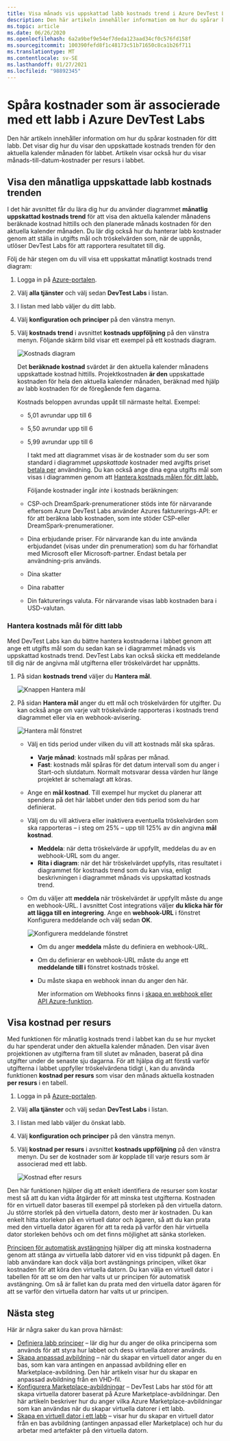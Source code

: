 ```yaml
---
title: Visa månads vis uppskattad labb kostnads trend i Azure DevTest Labs
description: Den här artikeln innehåller information om hur du spårar kostnaden för ditt labb (månatligt uppskattat kostnads trend) i Azure DevTest Labs.
ms.topic: article
ms.date: 06/26/2020
ms.openlocfilehash: 6a2a9bef9e54ef7deda123aad34cf0c576fd158f
ms.sourcegitcommit: 100390fefd8f1c48173c51b71650c8ca1b26f711
ms.translationtype: MT
ms.contentlocale: sv-SE
ms.lasthandoff: 01/27/2021
ms.locfileid: "98892345"
---
```

# <a name="track-costs-associated-with-a-lab-in-azure-devtest-labs"></a>Spåra kostnader som är associerade med ett labb i Azure DevTest Labs
Den här artikeln innehåller information om hur du spårar kostnaden för ditt labb. Det visar dig hur du visar den uppskattade kostnads trenden för den aktuella kalender månaden för labbet. Artikeln visar också hur du visar månads-till-datum-kostnader per resurs i labbet.

## <a name="view-the-monthly-estimated-lab-cost-trend"></a>Visa den månatliga uppskattade labb kostnads trenden 
I det här avsnittet får du lära dig hur du använder diagrammet **månatlig uppskattad kostnads trend** för att visa den aktuella kalender månadens beräknade kostnad hittills och den planerade månads kostnaden för den aktuella kalender månaden. Du lär dig också hur du hanterar labb kostnader genom att ställa in utgifts mål och tröskelvärden som, när de uppnås, utlöser DevTest Labs för att rapportera resultatet till dig.

Följ de här stegen om du vill visa ett uppskattat månatligt kostnads trend diagram: 

1. Logga in på [Azure-portalen](https://portal.azure.com).
2. Välj **alla tjänster** och välj sedan **DevTest Labs** i listan.
3. I listan med labb väljer du ditt labb.  
4. Välj **konfiguration och principer** på den vänstra menyn.  
4. Välj **kostnads trend** i avsnittet **kostnads uppföljning** på den vänstra menyn. Följande skärm bild visar ett exempel på ett kostnads diagram. 
   
    ![Kostnads diagram](./media/devtest-lab-configure-cost-management/graph.png)

    Det **beräknade kostnad** svärdet är den aktuella kalender månadens uppskattade kostnad hittills. Projektkostnaden **är den** uppskattade kostnaden för hela den aktuella kalender månaden, beräknad med hjälp av labb kostnaden för de föregående fem dagarna.

    Kostnads beloppen avrundas uppåt till närmaste heltal. Exempel: 

   * 5,01 avrundar upp till 6 
   * 5,50 avrundar upp till 6
   * 5,99 avrundar upp till 6

     I takt med att diagrammet visas är de kostnader som du ser som standard i diagrammet *uppskattade* kostnader med avgifts priset [betala per](https://azure.microsoft.com/offers/ms-azr-0003p/) användning. Du kan också ange dina egna utgifts mål som visas i diagrammen genom att [Hantera kostnads målen för ditt labb.](#managing-cost-targets-for-your-lab)

     Följande kostnader ingår *inte* i kostnads beräkningen:

   * CSP-och DreamSpark-prenumerationer stöds inte för närvarande eftersom Azure DevTest Labs använder Azures fakturerings-API: er för att beräkna labb kostnaden, som inte stöder CSP-eller DreamSpark-prenumerationer.
   * Dina erbjudande priser. För närvarande kan du inte använda erbjudandet (visas under din prenumeration) som du har förhandlat med Microsoft eller Microsoft-partner. Endast betala per användning-pris används.
   * Dina skatter
   * Dina rabatter
   * Din fakturerings valuta. För närvarande visas labb kostnaden bara i USD-valutan.

### <a name="managing-cost-targets-for-your-lab"></a>Hantera kostnads mål för ditt labb
Med DevTest Labs kan du bättre hantera kostnaderna i labbet genom att ange ett utgifts mål som du sedan kan se i diagrammet månads vis uppskattad kostnads trend. DevTest Labs kan också skicka ett meddelande till dig när de angivna mål utgifterna eller tröskelvärdet har uppnåtts. 

1. På sidan **kostnads trend** väljer du **Hantera mål**.

    ![Knappen Hantera mål](./media/devtest-lab-configure-cost-management/cost-trend-manage-target.png)
2. På sidan **Hantera mål** anger du ett mål och tröskelvärden för utgifter. Du kan också ange om varje valt tröskelvärde rapporteras i kostnads trend diagrammet eller via en webhook-avisering.

    ![Hantera mål fönstret](./media/devtest-lab-configure-cost-management/cost-trend-manage-target-pane.png)

   - Välj en tids period under vilken du vill att kostnads mål ska spåras.
      - **Varje månad**: kostnads mål spåras per månad.
      - **Fast**: kostnads mål spåras för det datum intervall som du anger i Start-och slutdatum. Normalt motsvarar dessa värden hur länge projektet är schemalagt att köras.
   - Ange en **mål kostnad**. Till exempel hur mycket du planerar att spendera på det här labbet under den tids period som du har definierat.
   - Välj om du vill aktivera eller inaktivera eventuella tröskelvärden som ska rapporteras – i steg om 25% – upp till 125% av din angivna **mål kostnad**.
      - **Meddela**: när detta tröskelvärde är uppfyllt, meddelas du av en webhook-URL som du anger.
      - **Rita i diagram**: när det här tröskelvärdet uppfylls, ritas resultatet i diagrammet för kostnads trend som du kan visa, enligt beskrivningen i diagrammet månads vis uppskattad kostnads trend.
   - Om du väljer att **meddela** när tröskelvärdet är uppfyllt måste du ange en webhook-URL. I avsnittet Cost integrations väljer **du klicka här för att lägga till en integrering**. Ange en **webhook-URL** i fönstret Konfigurera meddelande och välj sedan **OK**.

       ![Konfigurera meddelande fönstret](./media/devtest-lab-configure-cost-management/configure-notification-new.png)

     - Om du anger **meddela** måste du definiera en webhook-URL.
     - Om du definierar en webhook-URL måste du ange ett **meddelande** **till i** fönstret kostnads tröskel.
     - Du måste skapa en webhook innan du anger den här.  

       Mer information om Webhooks finns i [skapa en webhook eller API Azure-funktion](../azure-functions/functions-bindings-http-webhook.md). 

## <a name="view-cost-by-resource"></a>Visa kostnad per resurs 
Med funktionen för månatlig kostnads trend i labbet kan du se hur mycket du har spenderat under den aktuella kalender månaden. Den visar även projektionen av utgifterna fram till slutet av månaden, baserat på dina utgifter under de senaste sju dagarna. För att hjälpa dig att förstå varför utgifterna i labbet uppfyller tröskelvärdena tidigt i, kan du använda funktionen **kostnad per resurs** som visar den månads aktuella kostnaden **per resurs** i en tabell.

1. Logga in på [Azure-portalen](https://portal.azure.com).
2. Välj **alla tjänster** och välj sedan **DevTest Labs** i listan.
3. I listan med labb väljer du önskat labb.  
4. Välj **konfiguration och principer** på den vänstra menyn.
5. Välj **kostnad per resurs** i avsnittet **kostnads uppföljning** på den vänstra menyn. Du ser de kostnader som är kopplade till varje resurs som är associerad med ett labb. 

    ![Kostnad efter resurs](./media/devtest-lab-configure-cost-management/cost-by-resource.png)

Den här funktionen hjälper dig att enkelt identifiera de resurser som kostar mest så att du kan vidta åtgärder för att minska test utgifterna. Kostnaden för en virtuell dator baseras till exempel på storleken på den virtuella datorn. Ju större storlek på den virtuella datorn, desto mer är kostnaden. Du kan enkelt hitta storleken på en virtuell dator och ägaren, så att du kan prata med den virtuella dator ägaren för att ta reda på varför den här virtuella dator storleken behövs och om det finns möjlighet att sänka storleken.

[Principen för automatisk avstängning](devtest-lab-set-lab-policy.md?#set-auto-shutdown-policy) hjälper dig att minska kostnaderna genom att stänga av virtuella labb datorer vid en viss tidpunkt på dagen. En labb användare kan dock välja bort avstängnings principen, vilket ökar kostnaden för att köra den virtuella datorn. Du kan välja en virtuell dator i tabellen för att se om den har valts ut ur principen för automatisk avstängning. Om så är fallet kan du prata med den virtuella dator ägaren för att se varför den virtuella datorn har valts ut ur principen.
 
## <a name="next-steps"></a>Nästa steg
Här är några saker du kan prova härnäst:

* [Definiera labb principer](devtest-lab-set-lab-policy.md) – lär dig hur du anger de olika principerna som används för att styra hur labbet och dess virtuella datorer används. 
* [Skapa anpassad avbildning](devtest-lab-create-template.md) – när du skapar en virtuell dator anger du en bas, som kan vara antingen en anpassad avbildning eller en Marketplace-avbildning. Den här artikeln visar hur du skapar en anpassad avbildning från en VHD-fil.
* [Konfigurera Marketplace-avbildningar](devtest-lab-configure-marketplace-images.md) – DevTest Labs har stöd för att skapa virtuella datorer baserat på Azure Marketplace-avbildningar. Den här artikeln beskriver hur du anger vilka Azure Marketplace-avbildningar som kan användas när du skapar virtuella datorer i ett labb.
* [Skapa en virtuell dator i ett labb](devtest-lab-add-vm.md) – visar hur du skapar en virtuell dator från en bas avbildning (antingen anpassad eller Marketplace) och hur du arbetar med artefakter på den virtuella datorn.
